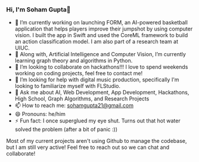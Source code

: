 ### Hi, I'm Soham Gupta👋

- 🔭 I’m currently working on launching FORM, an AI-powered basketball application that helps players improve their jumpshot by using computer vision. I built the app in Swift and used the CoreML framework to build an action classification model. I am also part of a research team at UIUC.
- 🌱 Along with, Artificial Intelligence and Computer Vision, I’m currently learning graph theory and algorithms in Python.
- 👯 I’m looking to collaborate on hackathons!!! I love to spend weekends working on coding projects, feel free to contact me!
- 🤔 I’m looking for help with digital music production, specifically I'm looking to familiarize myself with FLStudio.
- 💬 Ask me about AI, Web Development, App Development, Hackathons, High School, Graph Algorithms, and Research Projects
- 📫 How to reach me: sohamgupta21@gmail.com
- 😄 Pronouns: he/him
- ⚡ Fun fact: I once superglued my eye shut. Turns out that hot water solved the problem (after a bit of panic :))

Most of my current projects aren't using Github to manage the codebase, but I am still very active! Feel free to reach out so we can chat and collaborate!
